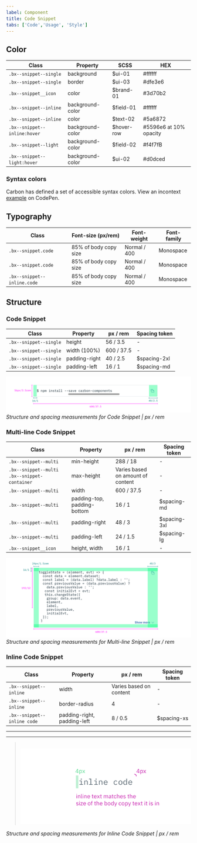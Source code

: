 ```yaml
---
label: Component
title: Code Snippet
tabs: ['Code','Usage', 'Style']
---
```


## Color

| Class                                               | Property        |SCSS       | HEX     |
|-----------------------------------------------------|-----------------|-----------|---------|
| `.bx--snippet--single`                              | background      | $ui-01    | #ffffff |
| `.bx--snippet--single`                              | border          | $ui-03    | #dfe3e6 |  
| `.bx--snippet__icon`                                | color           | $brand-01 | #3d70b2 |
| `.bx--snippet--inline`                              | background-color| $field-01 | #ffffff |
| `.bx--snippet--inline`                              | color           | $text-02  | #5a6872 |
| `.bx--snippet--inline:hover`                        | background-color| $hover-row| #5596e6 at 10% opacity|
| `.bx--snippet--light`                               | background-color| $field-02 | #f4f7fB |
| `.bx--snippet--light:hover`                         | background-color| $ui-02    | #d0dced |


### Syntax colors
Carbon has defined a set of accessible syntax colors. View an incontext [example](https://codepen.io/team/carbon/full/eKMBLw/) on CodePen.

## Typography

| Class                      | Font-size (px/rem)     | Font-weight  | Font-family |
|----------------------------|------------------------|--------------|-------------|
| `.bx--snippet.code`        | 85% of body copy size  | Normal / 400 | Monospace   |
| `.bx--snippet.code`        | 85% of body copy size  | Normal / 400 | Monospace   |
| `.bx--snippet--inline.code`| 85% of body copy size  | Normal / 400 | Monospace   |

## Structure


### Code Snippet

| Class                  | Property           | px / rem   | Spacing token |
|------------------------|--------------------|------------|---------------|
| `.bx--snippet--single` | height             | 56  / 3.5  | -             |
| `.bx--snippet--single` | width (100%)       | 600 / 37.5 | -             |
| `.bx--snippet--single` | padding-right      | 40  / 2.5  | $spacing-2xl  |
| `.bx--snippet--single` | padding-left       | 16  / 1    | $spacing-md   |

<!-- Not done with spacing but with positioning
|| Spacing: icon & tooltip | 4 | 0.5| -->

![](images/code-snippet-style-1.png)
_Structure and spacing measurements for Code Snippet | px / rem_



### Multi-line Code Snippet

| Class                                       | Property                    | px / rem   | Spacing token |
|---------------------------------------------|-----------------------------|------------|---------------|
| `.bx--snippet--multi`                       | min-height                  | 288 / 18   | -             |
| `.bx--snippet--multi .bx--snippet-container`| max-height                  | Varies based on amount of content | - |
| `.bx--snippet--multi`                       | width                       | 600 / 37.5 | -             |
| `.bx--snippet--multi`                       | padding-top, padding-bottom | 16  / 1    | $spacing-md   |
| `.bx--snippet--multi`                       | padding-right               | 48  / 3    | $spacing-3xl  |
| `.bx--snippet--multi`                       | padding-left                | 24  / 1.5  | $spacing-lg   |
| `.bx--snippet__icon`                        | height, width               | 16  / 1    | -             |


![](images/code-snippet-style-2.png)
_Structure and spacing measurements for Multi-line Snippet | px / rem_



### Inline Code Snippet

| Class                     | Property                    | px  / rem               | Spacing token |
|---------------------------|-----------------------------|-------------------------|---------------|
|`.bx--snippet--inline`     | width                       | Varies based on content | - |
|`.bx--snippet--inline`     | border-radius               | 4                       | - |
|`.bx--snippet--inline code`| padding-right, padding-left | 8 / 0.5                 | $spacing-xs   |

---
***
> 
![](images/code-snippet-style-3.png)

_Structure and spacing measurements for Inline Code Snippet | px / rem_
